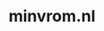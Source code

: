---
layout: post
title:  "minvrom.nl"
internal_url:  "/dutchgov/minvrom.nl.html"
categories: dutchgov
---